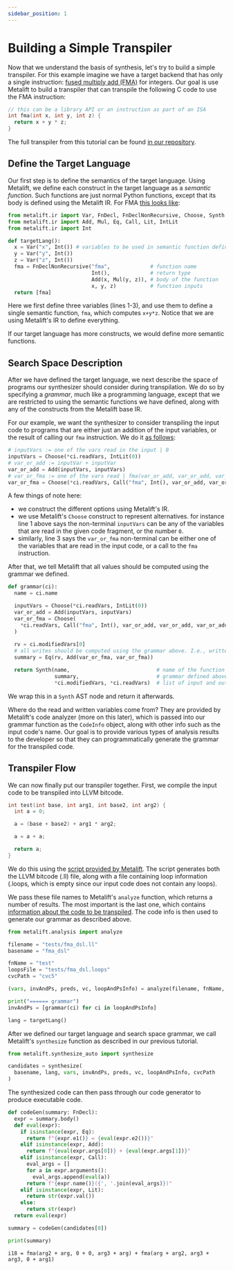 ```yaml
---
sidebar_position: 1
---
```


# Building a Simple Transpiler

Now that we understand the basis of synthesis, let's try to build a simple transpiler. For this example imagine we have a target backend that has only a single instruction: [fused multiply add (FMA)](https://en.wikipedia.org/wiki/Multiply%E2%80%93accumulate_operation#Fused_multiply%E2%80%93add) for integers. Our goal is use Metalift to build a transpiler that can transpile the following C code to use the FMA instruction:

```cpp
// this can be a library API or an instruction as part of an ISA
int fma(int x, int y, int z) {
  return x + y * z;
}
```

The full transpiler from this tutorial can be found [in our repository](https://github.com/metalift/metalift/blob/main/tests/fma_dsl.py).

## Define the Target Language

Our first step is to define the semantics of the target language. Using Metalift, we define each construct in the target language as a _semantic function_. Such functions are just normal Python functions, except that its body is defined using the Metalift IR. For FMA [this looks like](https://github.com/metalift/metalift/blob/main/tests/fma_dsl.py#L47):

<!--phmdoctest-share-names-->
```python
from metalift.ir import Var, FnDecl, FnDeclNonRecursive, Choose, Synth
from metalift.ir import Add, Mul, Eq, Call, Lit, IntLit
from metalift.ir import Int

def targetLang():
  x = Var("x", Int()) # variables to be used in semantic function definition
  y = Var("y", Int())
  z = Var("z", Int())
  fma = FnDeclNonRecursive("fma",             # function name
                           Int(),             # return type
                           Add(x, Mul(y, z)), # body of the function
                           x, y, z)           # function inputs
  return [fma]
```

Here we first define three variables (lines 1-3), and use them to define a single semantic function, `fma`, which computes `x+y*z`. Notice that we are using Metalift's IR to define everything.

If our target language has more constructs, we would define more semantic functions. 


## Search Space Description

After we have defined the target language, we next describe the space of programs our synthesizer should consider during transpilation. We do so by specifying a _grammar_, much like a programming language, except that we are restricted to using the semantic functions we have defined, along with any of the constructs from the Metalift base IR.

For our example, we want the synthesizer to consider transpiling the input code to programs that are either just an addition of the input variables, or the result of calling our `fma` instruction. We do it [as follows](https://github.com/metalift/metalift/blob/main/tests/fma_dsl.py#L37):

<!--phmdoctest-mark.skip-->
```python
# inputVars := one of the vars read in the input | 0
inputVars = Choose(*ci.readVars, IntLit(0))
# var_or_add := inputVar + inputVar
var_or_add = Add(inputVars, inputVars)
# var_or_fma := one of the vars read | fma(var_or_add, var_or_add, var_or_add)
var_or_fma = Choose(*ci.readVars, Call("fma", Int(), var_or_add, var_or_add, var_or_add))
```

A few things of note here:
- we construct the different options using Metalift's IR.
- we use Metalift's `Choose` construct to represent alternatives. for instance line 1 above says the non-terminal `inputVars` can be any of the variables that are read in the given code fragment, or the number `0`.
- similarly, line 3 says the `var_or_fma` non-terminal can be either one of the variables that are read in the input code, or a call to the `fma` instruction.

After that, we tell Metalift that all values should be computed using the grammar we defined.

<!--phmdoctest-share-names-->
```python
def grammar(ci):
  name = ci.name

  inputVars = Choose(*ci.readVars, IntLit(0))
  var_or_add = Add(inputVars, inputVars)
  var_or_fma = Choose(
    *ci.readVars, Call("fma", Int(), var_or_add, var_or_add, var_or_add)
  )
  
  rv = ci.modifiedVars[0]
  # all writes should be computed using the grammar above. I.e., written_var = var_or_fma + var_or_fma 
  summary = Eq(rv, Add(var_or_fma, var_or_fma))

  return Synth(name,                            # name of the function we are transpiling
               summary,                         # grammar defined above
               *ci.modifiedVars, *ci.readVars)  # list of input and output variables

```
We wrap this in a `Synth` AST node and return it afterwards.

Where do the read and written variables come from? They are provided by Metalift's code analyzer (more on this later), which is passed into our grammar function as the `CodeInfo` object, along with other info such as the input code's name. Our goal is to provide various types of analysis results to the developer so that they can programmatically generate the grammar for the transpiled code. 


## Transpiler Flow

We can now finally put our transpiler together. First, we compile the input code to be transpiled into LLVM bitcode.

```cpp title="tests/fma_dsl.c"
int test(int base, int arg1, int base2, int arg2) {
  int a = 0;

  a = (base + base2) + arg1 * arg2;

  a = a + a;

  return a;
}
```

We do this using the [script provided by Metalift](https://github.com/metalift/metalift/blob/main/tests/compile-add-blocks). The script generates both the LLVM bitcode (.ll) file, along with a file containing loop information (.loops, which is empty since our input code does not contain any loops).

We pass these file names to Metalift's `analyze` function, which returns a number of results. The most important is the last one, which contains [information about the code to be transpiled](https://github.com/metalift/metalift/blob/main/metalift/analysis.py#L185). The code info is then used to generate our grammar as described above. 

<!--phmdoctest-share-names-->
```python
from metalift.analysis import analyze

filename = "tests/fma_dsl.ll"
basename = "fma_dsl"

fnName = "test"
loopsFile = "tests/fma_dsl.loops"
cvcPath = "cvc5"

(vars, invAndPs, preds, vc, loopAndPsInfo) = analyze(filename, fnName, loopsFile)

print("====== grammar")
invAndPs = [grammar(ci) for ci in loopAndPsInfo]

lang = targetLang()
```

After we defined our target language and search space grammar, we call Metalift's `synthesize` function as described in our previous tutorial.

<!--phmdoctest-share-names-->
```python
from metalift.synthesize_auto import synthesize

candidates = synthesize(
  basename, lang, vars, invAndPs, preds, vc, loopAndPsInfo, cvcPath
)
```

The synthesized code can then pass through our code generator to produce executable code.

<!--phmdoctest-share-names-->
```python
def codeGen(summary: FnDecl):
  expr = summary.body() 
  def eval(expr):
    if isinstance(expr, Eq):
      return f"{expr.e1()} = {eval(expr.e2())}"
    elif isinstance(expr, Add):
      return f"{eval(expr.args[0])} + {eval(expr.args[1])}"
    elif isinstance(expr, Call):
      eval_args = []
      for a in expr.arguments():
        eval_args.append(eval(a))
      return f"{expr.name()}({', '.join(eval_args)})"
    elif isinstance(expr, Lit):
      return str(expr.val())
    else:
      return str(expr)
  return eval(expr)

summary = codeGen(candidates[0])

print(summary)
```

```
i18 = fma(arg2 + arg, 0 + 0, arg3 + arg) + fma(arg + arg2, arg3 + arg3, 0 + arg1)
```
